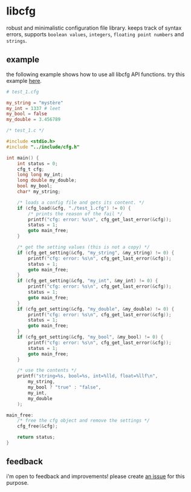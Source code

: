 # libcfg
robust and minimalistic configuration file library. keeps track of syntax errors, supports `boolean values`, `integers`, `floating point numbers` and `strings`.

## example

the following example shows how to use all libcfg API functions. try this example [here](tests/run-test_1.sh).

```toml
# test_1.cfg

my_string = "mystère"
my_int = 1337 # leet
my_bool = false
my_double = 3.456789
```

```c
/* test_1.c */

#include <stdio.h>
#include "../include/cfg.h"

int main() {
    int status = 0;
    cfg_t cfg;
    long long my_int;
    long double my_double;
    bool my_bool;
    char* my_string;

    /* loads a config file and gets its content. */
    if (cfg_load(&cfg, "./test_1.cfg") != 0) {
        /* prints the reason of the fail */
        printf("cfg: error: %s\n", cfg_get_last_error(&cfg));
        status = 1;
        goto main_free;
    }

    /* get the setting values (this is not a copy) */
    if (cfg_get_setting(&cfg, "my_string", &my_string) != 0) {
        printf("cfg: error: %s\n", cfg_get_last_error(&cfg));
        status = 1;
        goto main_free;
    }
    if (cfg_get_setting(&cfg, "my_int", &my_int) != 0) {
        printf("cfg: error: %s\n", cfg_get_last_error(&cfg));
        status = 1;
        goto main_free;
    }
    if (cfg_get_setting(&cfg, "my_double", &my_double) != 0) {
        printf("cfg: error: %s\n", cfg_get_last_error(&cfg));
        status = 1;
        goto main_free;
    }
    if (cfg_get_setting(&cfg, "my_bool", &my_bool) != 0) {
        printf("cfg: error: %s\n", cfg_get_last_error(&cfg));
        status = 1;
        goto main_free;
    }

    /* use the contents */
    printf("string=%s, bool=%s, int=%lld, float=%llf\n",
        my_string,
        my_bool ? "true" : "false",
        my_int,
        my_double
    );

main_free:
    /* free the cfg object and remove the settings */
    cfg_free(&cfg);

    return status;
}
```

## feedback

i'm open to feedback and improvements! please create [an issue](https://github.com/eretsym/libcfg/issues/new) for this purpose.